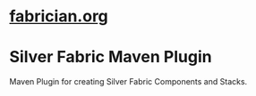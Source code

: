 [fabrician.org](http://fabrician.org/)
==========================================================================
Silver Fabric Maven Plugin
==========================================================================

Maven Plugin for creating Silver Fabric Components and Stacks.
